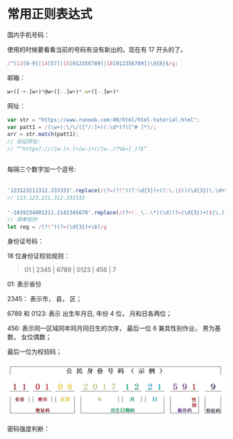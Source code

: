 # 常用正则表达式

国内手机号码：

使用的时候要看看当前的号码有没有新出的。现在有 17 开头的了。

```javascript
/^(13[0-9]|14[57]|15[012356789]|18[012356789])\d{8}$/g;
```

邮箱：

```javascript
w+([-+.]w+)*@w+([-.]w+)*.w+([-.]w+)*
```

网址：

```javascript
var str = "https://www.runoob.com:80/html/html-tutorial.html";
var patt1 = /(\w+):\/\/([^/:]+)(:\d*)?([^# ]*)/;
arr = str.match(patt1);
// 验证网址:
// “^https?://([w-]+.)+[w-]+(/[w-./?%&=]_)?$”
```

```javascript

```

每隔三个数字加一个逗号:

```JavaScript

'123123211312.333333'.replace(/(?=(?!^)(?:\d{3})+(?:\.|$))(\d{3}(\.\d+$)?)/g, ',$1');
// 123,123,211,312.333333

'-1019234801211.2142345678'.replace(/(?<!._\..\*)(\d)(?=(\d{3})+($|\.))/g, '$1,');
// 简单些的
let reg = /(?!^)(?=(\d{3})+\b)/g
```

身份证号码：

18 位身份证校验规则：

> 01 | 2345 | 6789 | 0123 | 456 | 7

01: 表示省份

2345： 表示市， 县， 区；

6789 和 0123: 表示 出生年月日, 年份 4 位， 月和日各两位；

456: 表示同一区域同年同月同日生的次序， 最后一位 6 兼具性别作业， 男为基数， 女位偶数；

最后一位为校验码；

![身份证规则](./img/1sfz.png)

密码强度判断：
